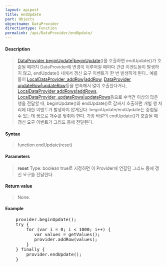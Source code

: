 ```yaml
---
layout: apipost
title: endUpdate
part: Objects
objectname: DataProvider
directiontype: Function
permalink: /api/DataProvider/endUpdate/
---
```



#### Description

> [DataProvider beginUpdate\|beginUpdate](/api/DataProvider/)()를 호출하면 endUpdate()가 호출될 때까지 DataProvider에 변경이 이루어질 때마다 관련 이벤트들이 발생하지 않고, endUpdate() 내에서 갱신 요구 이벤트가 한 번 발생하게 된다.. 예를 들어 [LocalDataProvider_addRow\|addRow](/api/DataProvider/), [DataProvider updateRow\|updateRow](/api/DataProvider/)등을 연속해서 많이 호출한다거나, [LocalDataProvider addRows\|addRows](/api/DataProvider/), [LocalDataProvider_updateRows\|updateRows](/api/DataProvider/)등으로 수백건 이상의 많은 행을 전달할 때, beginUpdate()와 endUpdate()로 감싸서 호출하면 개별 행 처리에 대한 이벤트가 발생하지 않게된다. beginUpdate/endUpdate는 중첩될 수 있는데 쌍으로 개수를 맞춰야 한다. 가장 바깥의 endUpdate()가 호출될 때 갱신 요구 이벤트가 그리드 등에 전달된다.

#### Syntax

> function endUpdate(reset)

#### Parameters

> **reset**
> Type: boolean
> true로 지정하면 이 Provider에 연결된 그리드 등에 갱신 요구를 전달한다.

#### Return value

> None.

#### Example

<pre class="prettyprint">
    provider.beginUpdate();
    try {
        for (var i = 0; i < 1000; i++) {
           var values = getValues();
           provider.addRow(values);
        }
    } finally {
        provider.endUpdate();
    }
</pre>

